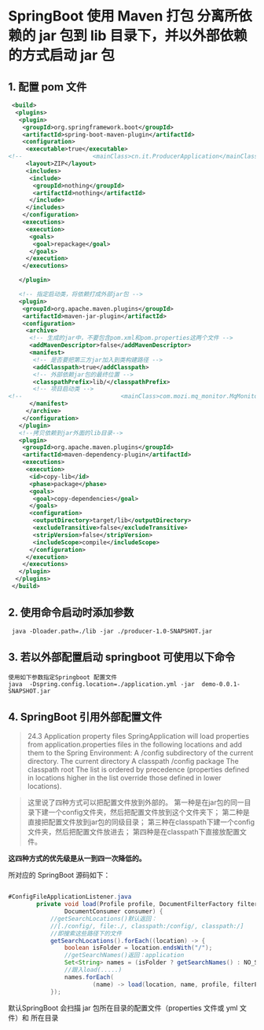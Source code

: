# SpringBoot 使用 Maven 打包 分离所依赖的 jar 包到 lib 目录下，并以外部依赖的方式启动 jar 包

## 1. 配置 pom 文件

~~~xml
 <build>
  <plugins>
   <plugin>
    <groupId>org.springframework.boot</groupId>
    <artifactId>spring-boot-maven-plugin</artifactId>
    <configuration>
     <executable>true</executable>
<!--					<mainClass>cn.it.ProducerApplication</mainClass>-->
     <layout>ZIP</layout>
     <includes>
      <include>
       <groupId>nothing</groupId>
       <artifactId>nothing</artifactId>
      </include>
     </includes>
    </configuration>
    <executions>
     <execution>
      <goals>
       <goal>repackage</goal>
      </goals>
     </execution>
    </executions>

   </plugin>

   <!-- 指定启动类，将依赖打成外部jar包 -->
   <plugin>
    <groupId>org.apache.maven.plugins</groupId>
    <artifactId>maven-jar-plugin</artifactId>
    <configuration>
     <archive>
      <!-- 生成的jar中，不要包含pom.xml和pom.properties这两个文件 -->
      <addMavenDescriptor>false</addMavenDescriptor>
      <manifest>
       <!-- 是否要把第三方jar加入到类构建路径 -->
       <addClasspath>true</addClasspath>
       <!-- 外部依赖jar包的最终位置 -->
       <classpathPrefix>lib/</classpathPrefix>
       <!-- 项目启动类 -->
<!--							<mainClass>com.mozi.mq_monitor.MqMonitorApplication</mainClass>-->
      </manifest>
     </archive>
    </configuration>
   </plugin>
   <!--拷贝依赖到jar外面的lib目录-->
   <plugin>
    <groupId>org.apache.maven.plugins</groupId>
    <artifactId>maven-dependency-plugin</artifactId>
    <executions>
     <execution>
      <id>copy-lib</id>
      <phase>package</phase>
      <goals>
       <goal>copy-dependencies</goal>
      </goals>
      <configuration>
       <outputDirectory>target/lib</outputDirectory>
       <excludeTransitive>false</excludeTransitive>
       <stripVersion>false</stripVersion>
       <includeScope>compile</includeScope>
      </configuration>
     </execution>
    </executions>
   </plugin>
  </plugins>
 </build>
~~~

## 2. 使用命令启动时添加参数

~~~ shell
 java -Dloader.path=./lib -jar ./producer-1.0-SNAPSHOT.jar
~~~

## 3. 若以外部配置启动 springboot 可使用以下命令

~~~ shell
使用如下参数指定Springboot 配置文件
java  -Dspring.config.location=./application.yml -jar  demo-0.0.1-SNAPSHOT.jar
~~~

## 4. SpringBoot 引用外部配置文件

> 24.3 Application property files
SpringApplication will load properties from application.properties files in the following locations and add them to the Spring Environment:
A /config subdirectory of the current directory.
The current directory
A classpath /config package
The classpath root
The list is ordered by precedence (properties defined in locations higher in the list override those defined in lower locations).
  
> 这里说了四种方式可以把配置文件放到外部的。
第一种是在jar包的同一目录下建一个config文件夹，然后把配置文件放到这个文件夹下；
第二种是直接把配置文件放到jar包的同级目录；
第三种在classpath下建一个config文件夹，然后把配置文件放进去；
第四种是在classpath下直接放配置文件。

**这四种方式的优先级是从一到四一次降低的。**

所对应的 SpringBoot 源码如下：

~~~ java

#ConfigFileApplicationListener.java
        private void load(Profile profile, DocumentFilterFactory filterFactory,
                DocumentConsumer consumer) {
            //getSearchLocations()默认返回：
            //[./config/, file:./, classpath:/config/, classpath:/]
            //即搜索这些路径下的文件
            getSearchLocations().forEach((location) -> {
                boolean isFolder = location.endsWith("/");
                //getSearchNames()返回：application
                Set<String> names = (isFolder ? getSearchNames() : NO_SEARCH_NAMES);
                //跟入load(.....)
                names.forEach(
                        (name) -> load(location, name, profile, filterFactory, consumer));
            });

~~~

默认SpringBoot 会扫描 jar 包所在目录的配置文件（properties 文件或 yml 文件）和 所在目录

